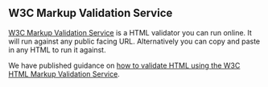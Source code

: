 ## W3C Markup Validation Service

[W3C Markup Validation Service](https://validator.w3.org/) is a HTML validator you can run online. It will run against any public facing URL. Alternatively you can copy and paste in any HTML to run it against.

We have published guidance on [how to validate HTML using the W3C HTML Markup Validation Service](/best-practice/validating-html/#w3c-markup-validation-service).
